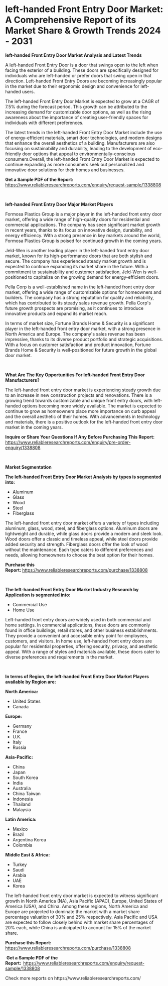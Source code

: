 <p><h1>left-handed Front Entry Door Market: A Comprehensive Report of its Market Share & Growth Trends 2024 - 2031</h1></p><p><strong>left-handed Front Entry Door Market Analysis and Latest Trends</strong></p>
<p><p>A left-handed Front Entry Door is a door that swings open to the left when facing the exterior of a building. These doors are specifically designed for individuals who are left-handed or prefer doors that swing open in that direction. Left-handed Front Entry Doors are becoming increasingly popular in the market due to their ergonomic design and convenience for left-handed users. </p><p>The left-handed Front Entry Door Market is expected to grow at a CAGR of 7.5% during the forecast period. This growth can be attributed to the increasing demand for customizable door options, as well as the rising awareness about the importance of creating user-friendly spaces for individuals with different preferences. </p><p>The latest trends in the left-handed Front Entry Door Market include the use of energy-efficient materials, smart door technologies, and modern designs that enhance the overall aesthetics of a building. Manufacturers are also focusing on sustainability and durability, leading to the development of eco-friendly door options that appeal to environmentally-conscious consumers.Overall, the left-handed Front Entry Door Market is expected to continue expanding as more consumers seek out personalized and innovative door solutions for their homes and businesses.</p></p>
<p><strong>Get a Sample PDF of the Report:&nbsp;</strong> <a href="https://www.reliableresearchreports.com/enquiry/request-sample/1338808">https://www.reliableresearchreports.com/enquiry/request-sample/1338808</a></p>
<p>&nbsp;</p>
<p><strong>left-handed Front Entry Door Major Market Players</strong></p>
<p><p>Formosa Plastics Group is a major player in the left-handed front entry door market, offering a wide range of high-quality doors for residential and commercial applications. The company has seen significant market growth in recent years, thanks to its focus on innovative design, durability, and energy efficiency. With a strong presence in key markets around the world, Formosa Plastics Group is poised for continued growth in the coming years.</p><p>Jeld-Wen is another leading player in the left-handed front entry door market, known for its high-performance doors that are both stylish and secure. The company has experienced steady market growth and is expected to continue expanding its market share in the future. With a commitment to sustainability and customer satisfaction, Jeld-Wen is well-positioned to capitalize on the growing demand for energy-efficient doors.</p><p>Pella Corp is a well-established name in the left-handed front entry door market, offering a wide range of customizable options for homeowners and builders. The company has a strong reputation for quality and reliability, which has contributed to its steady sales revenue growth. Pella Corp's future growth prospects are promising, as it continues to introduce innovative products and expand its market reach.</p><p>In terms of market size, Fortune Brands Home & Security is a significant player in the left-handed front entry door market, with a strong presence in North America and Europe. The company's sales revenue has been impressive, thanks to its diverse product portfolio and strategic acquisitions. With a focus on customer satisfaction and product innovation, Fortune Brands Home & Security is well-positioned for future growth in the global door market.</p></p>
<p>&nbsp;</p>
<p><strong>What Are The Key Opportunities For left-handed Front Entry Door Manufacturers?</strong></p>
<p><p>The left-handed front entry door market is experiencing steady growth due to an increase in new construction projects and renovations. There is a growing trend towards customizable and unique front entry doors, with left-handed options becoming more widely available. The market is expected to continue to grow as homeowners place more importance on curb appeal and the overall aesthetic of their homes. With advancements in technology and materials, there is a positive outlook for the left-handed front entry door market in the coming years.</p></p>
<p><strong>Inquire or Share Your Questions If Any Before Purchasing This Report:</strong> <a href="https://www.reliableresearchreports.com/enquiry/pre-order-enquiry/1338808">https://www.reliableresearchreports.com/enquiry/pre-order-enquiry/1338808</a></p>
<p>&nbsp;</p>
<p><strong>Market Segmentation</strong></p>
<p><strong>The left-handed Front Entry Door Market Analysis by types is segmented into:</strong></p>
<p><ul><li>Aluminum</li><li>Glass</li><li>Wood</li><li>Steel</li><li>Fiberglass</li></ul></p>
<p><p>The left-handed front entry door market offers a variety of types including aluminum, glass, wood, steel, and fiberglass options. Aluminum doors are lightweight and durable, while glass doors provide a modern and sleek look. Wood doors offer a classic and timeless appeal, while steel doors provide added security and strength. Fiberglass doors offer the look of wood without the maintenance. Each type caters to different preferences and needs, allowing homeowners to choose the best option for their homes.</p></p>
<p><strong>Purchase this Report:&nbsp;</strong><a href="https://www.reliableresearchreports.com/purchase/1338808">https://www.reliableresearchreports.com/purchase/1338808</a></p>
<p>&nbsp;</p>
<p><strong>The left-handed Front Entry Door Market Industry Research by Application is segmented into:</strong></p>
<p><ul><li>Commercial Use</li><li>Home Use</li></ul></p>
<p><p>Left-handed front entry doors are widely used in both commercial and home settings. In commercial applications, these doors are commonly found in office buildings, retail stores, and other business establishments. They provide a convenient and accessible entry point for employees, customers, and visitors. In home use, left-handed front entry doors are popular for residential properties, offering security, privacy, and aesthetic appeal. With a range of styles and materials available, these doors cater to diverse preferences and requirements in the market.</p></p>
<p>&nbsp;</p>
<p><strong>In terms of Region, the left-handed Front Entry Door Market Players available by Region are:</strong></p>
<p>
    <p> <strong> North America: </strong>
        <ul>
            <li>United States</li>
            <li>Canada</li>
        </ul>
        </p> 
    <p> <strong> Europe: </strong>
        <ul>
            <li>Germany</li>
            <li>France</li>
            <li>U.K.</li>
            <li>Italy</li>
            <li>Russia</li>
        </ul>
        </p> 
    <p> <strong> Asia-Pacific: </strong>
        <ul>
            <li>China</li>
            <li>Japan</li>
            <li>South Korea</li>
            <li>India</li>
            <li>Australia</li>
            <li>China Taiwan</li>
            <li>Indonesia</li>
            <li>Thailand</li>
            <li>Malaysia</li>
        </ul>
        </p> 
    <p> <strong> Latin America: </strong>
        <ul>
            <li>Mexico</li>
            <li>Brazil</li>
            <li>Argentina Korea</li>
            <li>Colombia</li>
        </ul>
        </p> 
    <p> <strong> Middle East & Africa: </strong>
        <ul>
            <li>Turkey</li>
            <li>Saudi</li>
            <li>Arabia</li>
            <li>UAE</li>
            <li>Korea</li>
        </ul>
    </p>
    </p>
<p><p>The left-handed front entry door market is expected to witness significant growth in North America (NA), Asia Pacific (APAC), Europe, United States of America (USA), and China. Among these regions, North America and Europe are projected to dominate the market with a market share percentage valuation of 30% and 25% respectively. Asia Pacific and USA are expected to follow closely behind with market share percentages of 20% each, while China is anticipated to account for 15% of the market share.</p></p>
<p><strong>Purchase this Report: </strong><a href="https://www.reliableresearchreports.com/purchase/1338808">https://www.reliableresearchreports.com/purchase/1338808</a></p>
<p>&nbsp;<strong>Get a Sample PDF of the Report:&nbsp;&nbsp;</strong><a href="https://www.reliableresearchreports.com/enquiry/request-sample/1338808">https://www.reliableresearchreports.com/enquiry/request-sample/1338808</a></p>
<p><strong></strong></p>
<p>Check more reports on https://www.reliableresearchreports.com/</p>